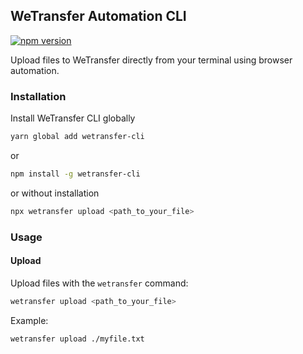 ## WeTransfer Automation CLI

[![npm version](https://badge.fury.io/js/wetransfer-cli.svg)](https://badge.fury.io/js/wetransfer-cli)

Upload files to WeTransfer directly from your terminal using browser automation.

### Installation

Install WeTransfer CLI globally

```bash
yarn global add wetransfer-cli
```

or

```bash
npm install -g wetransfer-cli
```

or without installation

```bash
npx wetransfer upload <path_to_your_file>
```

### Usage

#### Upload

Upload files with the `wetransfer` command:

```bash
wetransfer upload <path_to_your_file>
```

Example:

```bash
wetransfer upload ./myfile.txt
```

